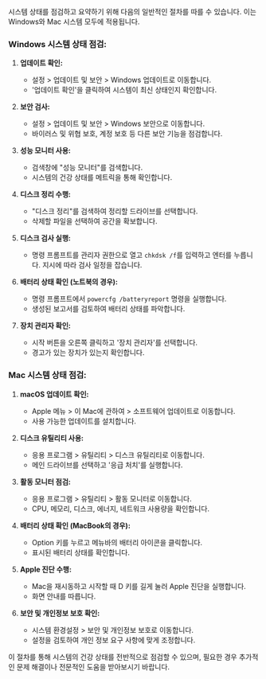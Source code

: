 시스템 상태를 점검하고 요약하기 위해 다음의 일반적인 절차를 따를 수 있습니다. 이는 Windows와 Mac 시스템 모두에 적용됩니다.

### Windows 시스템 상태 점검:

1. **업데이트 확인:**
   - 설정 > 업데이트 및 보안 > Windows 업데이트로 이동합니다.
   - '업데이트 확인'을 클릭하여 시스템이 최신 상태인지 확인합니다.

2. **보안 검사:**
   - 설정 > 업데이트 및 보안 > Windows 보안으로 이동합니다.
   - 바이러스 및 위협 보호, 계정 보호 등 다른 보안 기능을 점검합니다.

3. **성능 모니터 사용:**
   - 검색창에 "성능 모니터"를 검색합니다.
   - 시스템의 건강 상태를 메트릭을 통해 확인합니다.

4. **디스크 정리 수행:**
   - "디스크 정리"를 검색하여 정리할 드라이브를 선택합니다.
   - 삭제할 파일을 선택하여 공간을 확보합니다.

5. **디스크 검사 실행:**
   - 명령 프롬프트를 관리자 권한으로 열고 `chkdsk /f`를 입력하고 엔터를 누릅니다. 지시에 따라 검사 일정을 잡습니다.

6. **배터리 상태 확인 (노트북의 경우):**
   - 명령 프롬프트에서 `powercfg /batteryreport` 명령을 실행합니다.
   - 생성된 보고서를 검토하여 배터리 상태를 파악합니다.

7. **장치 관리자 확인:**
   - 시작 버튼을 오른쪽 클릭하고 '장치 관리자'를 선택합니다.
   - 경고가 있는 장치가 있는지 확인합니다.

### Mac 시스템 상태 점검:

1. **macOS 업데이트 확인:**
   - Apple 메뉴 > 이 Mac에 관하여 > 소프트웨어 업데이트로 이동합니다.
   - 사용 가능한 업데이트를 설치합니다.

2. **디스크 유틸리티 사용:**
   - 응용 프로그램 > 유틸리티 > 디스크 유틸리티로 이동합니다.
   - 메인 드라이브를 선택하고 '응급 처치'를 실행합니다.

3. **활동 모니터 점검:**
   - 응용 프로그램 > 유틸리티 > 활동 모니터로 이동합니다.
   - CPU, 메모리, 디스크, 에너지, 네트워크 사용량을 확인합니다.

4. **배터리 상태 확인 (MacBook의 경우):**
   - Option 키를 누르고 메뉴바의 배터리 아이콘을 클릭합니다.
   - 표시된 배터리 상태를 확인합니다.

5. **Apple 진단 수행:**
   - Mac을 재시동하고 시작할 때 D 키를 길게 눌러 Apple 진단을 실행합니다.
   - 화면 안내를 따릅니다.

6. **보안 및 개인정보 보호 확인:**
   - 시스템 환경설정 > 보안 및 개인정보 보호로 이동합니다.
   - 설정을 검토하여 개인 정보 요구 사항에 맞게 조정합니다.

이 절차를 통해 시스템의 건강 상태를 전반적으로 점검할 수 있으며, 필요한 경우 추가적인 문제 해결이나 전문적인 도움을 받아보시기 바랍니다.